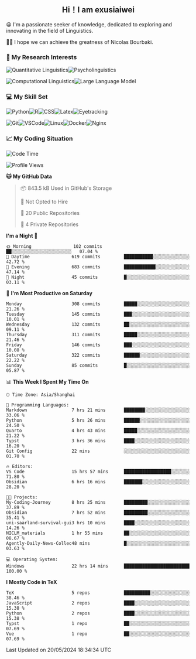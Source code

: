   

## <div align="center">Hi！I am exusiaiwei</div>  

😀 I'm a passionate seeker of knowledge, dedicated to exploring and innovating in the field of Linguistics.

🙋‍♂️ I hope we can achieve the greatness of Nicolas Bourbaki.

### 🔬 My Research Interests  

![Quantitative Linguistics](https://img.shields.io/badge/Quantitative%20Linguistics-%230072CC.svg?&style=for-the-badge&logo=appveyor&logoColor=white)![Psycholinguistics](https://img.shields.io/badge/Psycholinguistics-%2301a3a1.svg?&style=for-the-badge&logo=AWS%20Amplify&logoColor=white)

![Computational Linguistics](https://img.shields.io/badge/Computational%20Linguistics-%231877F2.svg?&style=for-the-badge&logo=Markdown&logoColor=white)![Large Language Model](https://img.shields.io/badge/Large%20Language%20Model-%23F76300.svg?&style=for-the-badge&logo=Android&logoColor=white)

### 💻 My Skill Set

![Python](https://img.shields.io/badge/Python-%2314354C.svg?style=for-the-badge&logo=python&logoColor=white&color=2AB3E3)![R](https://img.shields.io/badge/-R-276DC3?style=for-the-badge&logo=r&logoColor=white)![CSS](https://img.shields.io/badge/-CSS-1572B6?style=for-the-badge&logo=css3&logoColor=white)![Latex](https://img.shields.io/badge/-Latex-008080?style=for-the-badge&logo=latex&logoColor=white)![Eyetracking](https://img.shields.io/badge/Eyetracking-%230078D6?style=for-the-badge&logo=SearXNG&logoColor=#3050FF)

![Git](https://img.shields.io/badge/-Git-F05032?style=for-the-badge&logo=git&logoColor=white)![VSCode](https://img.shields.io/badge/-VSCode-007ACC?style=for-the-badge&logo=visual-studio-code&logoColor=white)![Linux](https://img.shields.io/badge/-Linux-FCC624?style=for-the-badge&logo=linux&logoColor=black)![Docker](https://img.shields.io/badge/-Docker-2496ED?style=for-the-badge&logo=docker&logoColor=white)![Nginx](https://img.shields.io/badge/-Nginx-009639?style=for-the-badge&logo=nginx&logoColor=white)

### 📈 My Coding Situation

<!--START_SECTION:waka-->
![Code Time](http://img.shields.io/badge/Code%20Time-151%20hrs%2018%20mins-blue)

![Profile Views](http://img.shields.io/badge/Profile%20Views-0-blue)

**🐱 My GitHub Data** 

> 📦 843.5 kB Used in GitHub's Storage 
 > 
> 🚫 Not Opted to Hire
 > 
> 📜 20 Public Repositories 
 > 
> 🔑 4 Private Repositories 
 > 
**I'm a Night 🦉** 

```text
🌞 Morning                102 commits         ██░░░░░░░░░░░░░░░░░░░░░░░   07.04 % 
🌆 Daytime                619 commits         ███████████░░░░░░░░░░░░░░   42.72 % 
🌃 Evening                683 commits         ████████████░░░░░░░░░░░░░   47.14 % 
🌙 Night                  45 commits          █░░░░░░░░░░░░░░░░░░░░░░░░   03.11 % 
```
📅 **I'm Most Productive on Saturday** 

```text
Monday                   308 commits         █████░░░░░░░░░░░░░░░░░░░░   21.26 % 
Tuesday                  145 commits         ███░░░░░░░░░░░░░░░░░░░░░░   10.01 % 
Wednesday                132 commits         ██░░░░░░░░░░░░░░░░░░░░░░░   09.11 % 
Thursday                 311 commits         █████░░░░░░░░░░░░░░░░░░░░   21.46 % 
Friday                   146 commits         ███░░░░░░░░░░░░░░░░░░░░░░   10.08 % 
Saturday                 322 commits         ██████░░░░░░░░░░░░░░░░░░░   22.22 % 
Sunday                   85 commits          █░░░░░░░░░░░░░░░░░░░░░░░░   05.87 % 
```


📊 **This Week I Spent My Time On** 

```text
🕑︎ Time Zone: Asia/Shanghai

💬 Programming Languages: 
Markdown                 7 hrs 21 mins       ████████░░░░░░░░░░░░░░░░░   33.06 % 
Python                   5 hrs 26 mins       ██████░░░░░░░░░░░░░░░░░░░   24.50 % 
Quarto                   4 hrs 43 mins       █████░░░░░░░░░░░░░░░░░░░░   21.22 % 
Typst                    3 hrs 36 mins       ████░░░░░░░░░░░░░░░░░░░░░   16.20 % 
Git Config               22 mins             ░░░░░░░░░░░░░░░░░░░░░░░░░   01.70 % 

🔥 Editors: 
VS Code                  15 hrs 57 mins      ██████████████████░░░░░░░   71.80 % 
Obsidian                 6 hrs 16 mins       ███████░░░░░░░░░░░░░░░░░░   28.20 % 

🐱‍💻 Projects: 
My-Coding-Journey        8 hrs 25 mins       █████████░░░░░░░░░░░░░░░░   37.89 % 
Obsidian                 7 hrs 52 mins       █████████░░░░░░░░░░░░░░░░   35.41 % 
uni-saarland-survival-gui3 hrs 10 mins       ████░░░░░░░░░░░░░░░░░░░░░   14.26 % 
NICLM_materials          1 hr 55 mins        ██░░░░░░░░░░░░░░░░░░░░░░░   08.67 % 
Agently-Daily-News-Collec48 mins             █░░░░░░░░░░░░░░░░░░░░░░░░   03.63 % 

💻 Operating System: 
Windows                  22 hrs 14 mins      █████████████████████████   100.00 % 
```

**I Mostly Code in TeX** 

```text
TeX                      5 repos             ██████████░░░░░░░░░░░░░░░   38.46 % 
JavaScript               2 repos             ████░░░░░░░░░░░░░░░░░░░░░   15.38 % 
Python                   2 repos             ████░░░░░░░░░░░░░░░░░░░░░   15.38 % 
Typst                    1 repo              ██░░░░░░░░░░░░░░░░░░░░░░░   07.69 % 
Vue                      1 repo              ██░░░░░░░░░░░░░░░░░░░░░░░   07.69 % 
```




 Last Updated on 20/05/2024 18:34:34 UTC
<!--END_SECTION:waka-->
